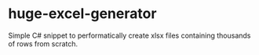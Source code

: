 # huge-excel-generator

Simple C# snippet to performatically create xlsx files containing thousands of rows from scratch.
